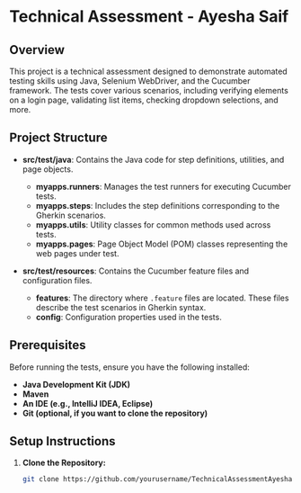 # Technical Assessment - Ayesha Saif

## Overview
This project is a technical assessment designed to demonstrate automated testing skills using Java, Selenium WebDriver, and the Cucumber framework. The tests cover various scenarios, including verifying elements on a login page, validating list items, checking dropdown selections, and more.

## Project Structure
- **src/test/java**: Contains the Java code for step definitions, utilities, and page objects.
    - **myapps.runners**: Manages the test runners for executing Cucumber tests.
    - **myapps.steps**: Includes the step definitions corresponding to the Gherkin scenarios.
    - **myapps.utils**: Utility classes for common methods used across tests.
    - **myapps.pages**: Page Object Model (POM) classes representing the web pages under test.

- **src/test/resources**: Contains the Cucumber feature files and configuration files.
    - **features**: The directory where `.feature` files are located. These files describe the test scenarios in Gherkin syntax.
    - **config**: Configuration properties used in the tests.

## Prerequisites
Before running the tests, ensure you have the following installed:
- **Java Development Kit (JDK)**
- **Maven**
- **An IDE (e.g., IntelliJ IDEA, Eclipse)**
- **Git (optional, if you want to clone the repository)**

## Setup Instructions
1. **Clone the Repository:**
   ```bash
   git clone https://github.com/yourusername/TechnicalAssessmentAyeshaSaif.git